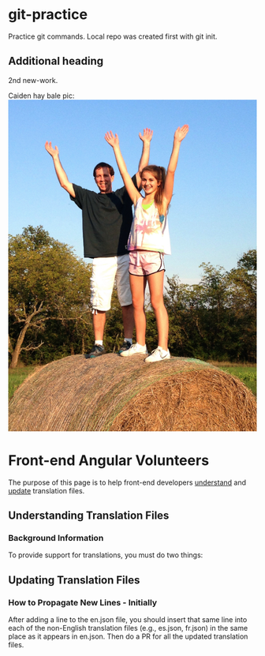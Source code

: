 # git-practice
Practice git commands. Local repo was created first with git init.

## Additional heading
2nd new-work.

Caiden hay bale pic:
![test](caidenHayBale.jpg)

# Front-end Angular Volunteers

The purpose of this page is to help front-end developers
[understand](#understanding-translation-files) and
[update](#updating-translation-files) translation files.

## Understanding Translation Files

### Background Information

To provide support for translations, you must do two things:

## Updating Translation Files

### How to Propagate New Lines - Initially

After adding a line to the en.json file, you should insert that same line into each
of the non-English translation files (e.g., es.json, fr.json) in the same place as
it appears in en.json. Then do a PR for all the updated translation files.
